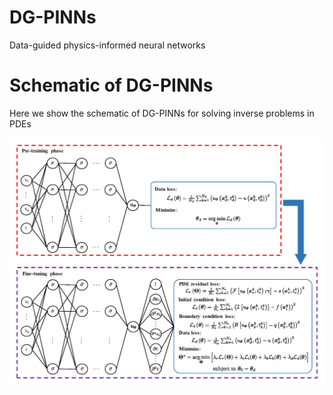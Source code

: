 # DG-PINNs
Data-guided physics-informed neural networks

# Schematic of DG-PINNs
Here we show the schematic of DG-PINNs for solving inverse problems in PDEs

<p align="center">
  <img src="DGPINN_diagram.png" width="600">
</p>
